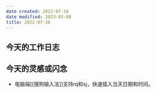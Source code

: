 ```yaml
---
date created: 2022-07-16
date modified: 2023-03-08
title: 2022-07-16
---
```


## 今天的工作日志

## 今天的灵感或闪念

- 电脑端[[搜狗输入法]]支持rq和sj，快速插入当天日期和时间。
